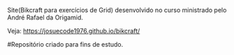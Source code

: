 Site(Bikcraft para exercícios de Grid) 
desenvolvido no curso ministrado pelo André Rafael da Origamid.

Veja: https://josuecode1976.github.io/bikcraft/

#Repositório criado para fins de estudo.

